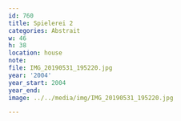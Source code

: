 ```yaml
---
id: 760
title: Spielerei 2
categories: Abstrait
w: 46
h: 38
location: house
note:
file: IMG_20190531_195220.jpg
year: '2004'
year_start: 2004
year_end:
image: ../../media/img/IMG_20190531_195220.jpg

---
```

